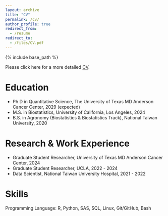 ```yaml
---
layout: archive
title: "CV"
permalink: /cv/
author_profile: true
redirect_from:
  - /resume
redirect_to:
  - /files/CV.pdf
---
```


{% include base_path %}


Please click here for a more detailed [CV](https://yhc0211.github.io/files/CV.pdf).

Education
======
* Ph.D in Quantitative Science, The University of Texas MD Anderson Cancer Center, 2029 (expected)
* M.S. in Biostatistics, University of California, Los Angeles, 2024
* B.S. in Agronomy (Biostatistics & Biostatistics Track), National Taiwan University, 2020


Research & Work Experience
======
* Graduate Student Researcher, University of Texas MD Anderson Cancer Center, 2024
* Graduate Student Researcher, UCLA, 2022 - 2024
* Data Scientist, National Taiwan University Hospital, 2021 - 2022


Skills
======
Programming Language: R, Python, SAS, SQL, Linux, Git/GitHub, Bash
